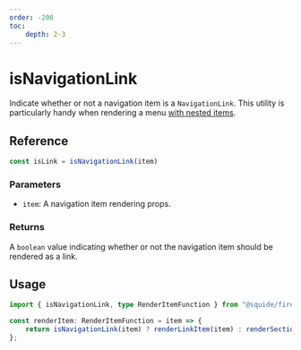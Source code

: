 ```yaml
---
order: -200
toc:
    depth: 2-3
---
```


# isNavigationLink

Indicate whether or not a navigation item is a `NavigationLink`. This utility is particularly handy when rendering a menu [with nested items](../runtime/runtime-class.md#register-nested-navigation-items).

## Reference

```ts
const isLink = isNavigationLink(item)
```

### Parameters

- `item`: A navigation item rendering props.

### Returns

A `boolean` value indicating whether or not the navigation item should be rendered as a link.

## Usage

```ts !#4
import { isNavigationLink, type RenderItemFunction } from "@squide/firefly";

const renderItem: RenderItemFunction = item => {
    return isNavigationLink(item) ? renderLinkItem(item) : renderSectionItem(item);
};
```
